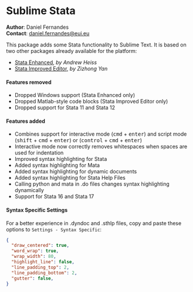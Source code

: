 # Sublime Stata

**Author**: Daniel Fernandes<br>
**Contact**: daniel.fernandes@eui.eu

This package adds some Stata functionality to Sublime Text. It is based on two other packages already available for the platform:

- [Stata Enhanced](https://github.com/andrewheiss/SublimeStataEnhanced), *by Andrew Heiss*
- [Stata Improved Editor](https://github.com/zizhongyan/StataImproved), *by Zizhong Yan*

#### Features removed

- Dropped Windows support (Stata Enhanced only)
- Dropped Matlab-style code blocks (Stata Improved Editor only)
- Dropped support for Stata 11 and Stata 12

#### Features added

- Combines support for interactive mode (<kbd>cmd</kbd> + <kbd>enter</kbd>) and script mode (<kbd>shift</kbd> + <kbd>cmd</kbd> + <kbd>enter</kbd>) or (<kbd>control</kbd> + <kbd>cmd</kbd> + <kbd>enter</kbd>)
- Interactive mode now correctly removes whitespaces when spaces are used for indentation
- Improved syntax highlighting for Stata
- Added syntax highlighting for Mata
- Added syntax highlighting for dynamic documents
- Added syntax highlighting for Stata Help Files
- Calling python and mata in .do files changes syntax highlighting dynamically
- Support for Stata 16 and Stata 17

#### Syntax Specific Settings

For a better experience in .dyndoc and .sthlp files, copy and paste these options to `Settings - Syntax Specific`:

```json
{
  "draw_centered": true,
  "word_wrap": true,
  "wrap_width": 80,
  "highlight_line": false,
  "line_padding_top": 2,
  "line_padding_bottom": 2,
  "gutter": false,
}
```


